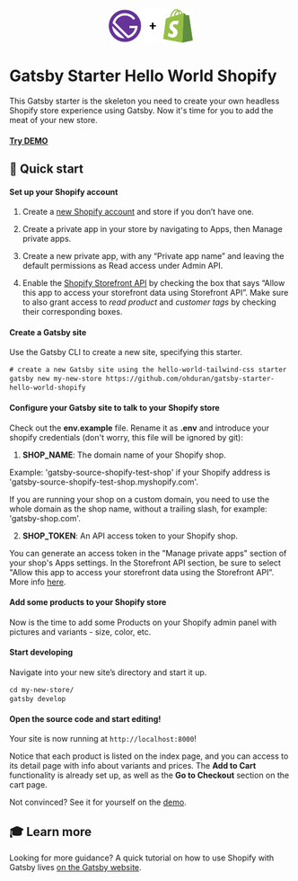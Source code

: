 <p align="center">
  <a href="https://www.gatsbyjs.org">
    <img alt="Gatsby + Shopify" src="static/shopify+gatsby.png" height="60px" />
  </a>
</p>

# Gatsby Starter Hello World Shopify

This Gatsby starter is the skeleton you need to create your own headless Shopify store experience using Gatsby. Now it's time for you to add the meat of your new store.

#### [Try DEMO](https://hello-world-shopify.alvaroduran.com/)

## 🚀 Quick start

#### Set up your Shopify account

1.  Create a [new Shopify account](https://www.shopify.com/) and store if you don’t have one.

2.  Create a private app in your store by navigating to Apps, then Manage private apps.

3.  Create a new private app, with any “Private app name” and leaving the default permissions as Read access under Admin API.

4.  Enable the [Shopify Storefront API](https://shopify.dev/docs/storefront-api) by checking the box that says “Allow this app to access your storefront data using Storefront API”. Make sure to also grant access to _read product_ and _customer tags_ by checking their corresponding boxes.

#### Create a Gatsby site

Use the Gatsby CLI to create a new site, specifying this starter.

```shell
# create a new Gatsby site using the hello-world-tailwind-css starter
gatsby new my-new-store https://github.com/ohduran/gatsby-starter-hello-world-shopify
```

#### Configure your Gatsby site to talk to your Shopify store

Check out the **env.example** file. Rename it as **.env** and introduce your shopify credentials (don't worry, this file will be ignored by git):

1. **SHOP_NAME**: The domain name of your Shopify shop.

Example: 'gatsby-source-shopify-test-shop' if your Shopify address is 'gatsby-source-shopify-test-shop.myshopify.com'.

If you are running your shop on a custom domain, you need to use the whole domain as the shop name, without a trailing slash, for example: 'gatsby-shop.com'.

2. **SHOP_TOKEN**: An API access token to your Shopify shop.

You can generate an access token in the "Manage private apps" section of your shop's Apps settings. In the Storefront API section, be sure to select "Allow this app to access your storefront data using the Storefront API". More info [here](https://help.shopify.com/api/custom-storefronts/storefront-api/getting-started#authentication).

#### Add some products to your Shopify store

Now is the time to add some Products on your Shopify admin panel with pictures and variants - size, color, etc.

#### Start developing

Navigate into your new site’s directory and start it up.

```shell
cd my-new-store/
gatsby develop
```

#### Open the source code and start editing!

Your site is now running at `http://localhost:8000`!

Notice that each product is listed on the index page, and you can access to its detail page with info about variants and prices. The **Add to Cart** functionality is already set up, as well as the **Go to Checkout** section on the cart page.

Not convinced? See it for yourself on the [demo](https://hello-world-shopify.alvaroduran.com/).

## 🎓 Learn more

Looking for more guidance? A quick tutorial on how to use Shopify with Gatsby lives [on the Gatsby website](https://www.gatsbyjs.org/docs/building-an-ecommerce-site-with-shopify/).
